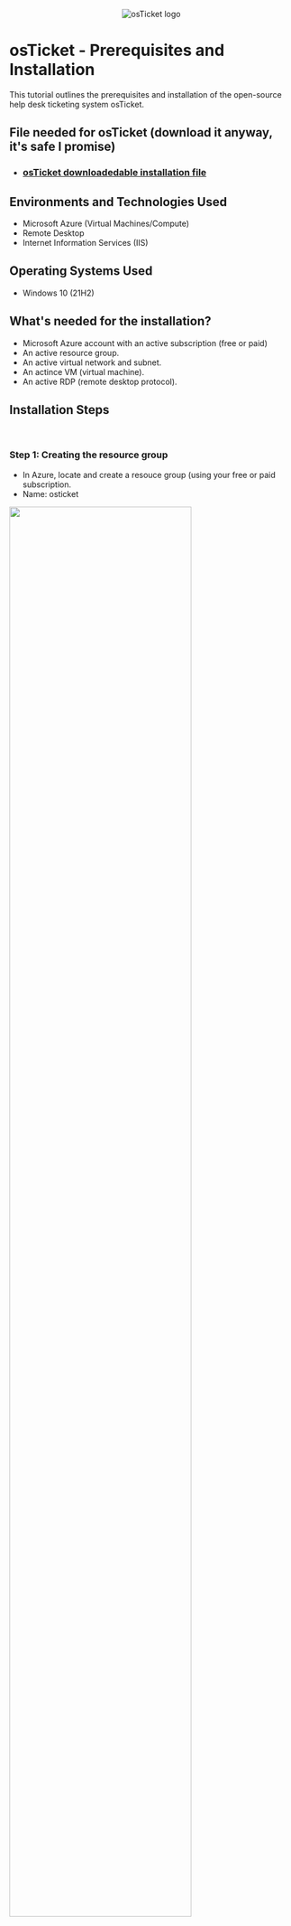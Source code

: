 <p align="center">
<img src="https://i.imgur.com/Clzj7Xs.png" alt="osTicket logo"/>
</p>

<h1>osTicket - Prerequisites and Installation</h1>
This tutorial outlines the prerequisites and installation of the open-source help desk ticketing system osTicket.<br />


<h2>File needed for osTicket (download it anyway, it's safe I promise)</h2>

- ### [osTicket downloadedable installation file](https://drive.google.com/uc?export=download&id=1b3RBkXTLNGXbibeMuAynkfzdBC1NnqaD)

<h2>Environments and Technologies Used</h2>

- Microsoft Azure (Virtual Machines/Compute)
- Remote Desktop
- Internet Information Services (IIS)

<h2>Operating Systems Used </h2>

- Windows 10</b> (21H2)

<h2>What's needed for the installation?</h2>

- Microsoft Azure account with an active subscription (free or paid) 
- An active resource group.
- An active virtual network and subnet.
- An actince VM (virtual machine).
- An active RDP (remote desktop protocol).

<h2>Installation Steps</h2>
<br/> 
<h3> Step 1: Creating the resource group </h3>

- In Azure, locate and create a resouce group (using your free or paid subscription.
- Name: osticket

<p>
<img src="https://i.imgur.com/9HJuej8.png" height="80%" width="80%"/>
<img src="https://i.imgur.com/B2IkeSq.png" height="80%" width="80%"/>
<img src="https://i.imgur.com/4PpCaLo.png" height="80%" width="80%"/>
	
</p>
<p>
You should have something similar to this.
</p>
<br />

<h3> Step 2: Install a windows virtual machine</h3>

- In Azure, locate and create a virtual machine. (Windows 10 pro version 22H2).
- Name: osticket-vm.
- Reigon: East US 2.
- Size: 2vcpus, 8 GiB memory.

<h3> Set the username to "mr_admin" and password to "Password1"</h3>

- Check the box at the bottom of the page. 
- Review + Create.

<img src="https://i.imgur.com/97AR0Lv.png" height="80%" width="80%"/>
<img src="https://i.imgur.com/S4IVNu7.png" height="80%" width="80%"/>
<img src="https://i.imgur.com/i0EgI73.png" height="80%" width="80%"/>
<p> Great job! You've now created a resource group and a virtual machine within Microsoft Azure! </p>

<br> <br/> 

<h3> Step 3: Logging into our Virtual Machine (VM) through Remote Desktop and setting up osTicket </h3>

- In Azure, locate your osTicket-vm, and copy the public IP addresss.
- Paste it into your Remote Desktop 
- Sign in with "mr_admin" & "Passworrd1". 
- Hit yes and login. 
  
<img src="https://i.imgur.com/r0VgTNF.png" height="80%" width="80%"/>
<img src="https://i.imgur.com/gzjTcAh.png" height="80%" width="80%"/>
<img src="https://i.imgur.com/uvuPkp8.png" height="80%" width="80%"/>

<br> <br/> 

<h3> Step 4:  </h3>

- 
- 
- 
- 

<img src=" " height="80%" width="80%"/>
<img src=" " height="80%" width="80%"/>
<img src=" " height="80%" width="80%"/>


<p>
<img src="https://i.imgur.com/DJmEXEB.png" height="80%" width="80%" alt="Disk Sanitization Steps"/>
</p>
<p>
Lorem ipsum dolor sit amet, consectetur adipiscing elit, sed do eiusmod tempor incididunt ut labore et dolore magna aliqua. Ut enim ad minim veniam, quis nostrud exercitation ullamco laboris nisi ut aliquip ex ea commodo consequat. Duis aute irure dolor in reprehenderit in voluptate velit esse cillum dolore eu fugiat nulla pariatur.







 
<br />
<p>
	<img src="https://i.imgur.com/8wvWH0H.jpg" height="75%" width="100%" />
</p>
<br />
<br />
<h3 align="center"> Congrats, You've Finished Installing osTicket.</h3>
